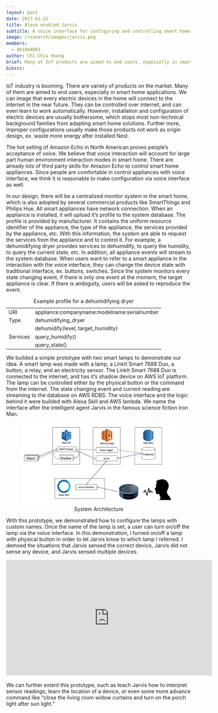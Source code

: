 ```yaml
---
layout: post
date: 2017-01-22
title: Alexa enabled Jarvis
subtitle: A voice interface for configuring and controlling smart home appliances
image: /research/images/jarvis.png
members:
  - d01944003
author: Chi-Chia Huang
brief: Many of IoT products are aimed to end users, especially in smart home applications. However, installation and configuration of electric devices are usually bothersome, which stops most non-technical background families from adapting smart home solutions. In this project, we proposed a intuitive way to configure smart home appliances via voice interface and builded a prototype system on top of Amazon Alexa skill.
bibsrc: 
---
```


<p>IoT industry is booming. There are variety of products on the market. Many of them are aimed to end users, especially in smart home applications. We can image that every electric devices in the home will connect to the internet in the near future. They can be controlled over internet, and can even learn to work automatically. However, installation and configuration of electric devices are usually bothersome, which stops most non-technical background families from adapting smart home solutions. Further more, improper configurations usually make those products not work as origin design, ex. waste more energy after installed Nest.</p>

<p></p>

<p>The hot selling of Amazon Echo in North American proves people’s acceptance of voice. We believe that voice interaction will account for large part human environment interaction modes in smart home. There are already lots of third party skills for Amazon Echo to control smart home appliances. Since people are comfortable in control appliances with voice interface, we think it is reasonable to make configuration via voice interface as well.</p>

<p></p>

<p>In our design, there will be a centralized monitor system in the smart home, which is also adopted by several commercial products like SmartThings and Philips Hue. All smart appliances have network connection. When an appliance is installed, it will upload it’s profile to the system database. The profile is provided by manufacturer. It contains the uniform resource identifier of the appliance, the type of the appliance, the services provided by the appliance, etc. With this information, the system are able to request the services from the appliance and to control it. For example, a dehumidifying dryer provides services to dehumidify, to query the humidity, to query the  current state, etc. In addition, all appliance events will stream to the system database. When users want to refer to a smart appliance in the interaction with the voice interface, they can change the device state with traditional interface, ex. buttons, switches. Since the system monitors every state changing event, if there is only one event at the moment, the target appliance is clear. If there is ambiguity, users will be asked to reproduce the event.
</p>

<div class="ui center aligned container" >
  <table class="ui celled structured collapsing table" style="margin: 0 auto;">
      <caption>Example profile for a dehumidifying dryer</caption>
    <tbody>
      <tr>
        <td>URI</td>
        <td>appliance:companyname:modelname:serialnumber</td>
      </tr>
      <tr>
        <td>Type</td>
        <td>dehumidifying_dryer</td>
      </tr>
      <tr>
        <td rowspan="3">Services</td>
        <td> dehumidify(level, target_humidity) </td>
      </tr>
      <tr>
        <td> query_humidify() </td>
      </tr>
      <tr>
        <td> query_state() </td>
      </tr>
    </tbody>
  </table>
</div>

<p></p>

<p>
We builded a simple prototype with two smart lamps to demonstrate our idea. A smart lamp was made with a lamp, a LinkIt Smart 7688 Duo, a button, a relay, and an electricity sensor. The LinkIt Smart 7688 Duo is connected to the internet, and has it’s shadow device on AWS IoT platform. The lamp can be controlled either by the physical button or the command from the internet. The state changing event and current reading are streaming to the database on AWS RDBS. The voice interface and the logic behind it were builded with Alexa Skill and AWS lambda. We name the interface after the intelligent agent Jarvis in the famous science fiction Iron Man.</p>

<figure class="ui center aligned">
    <img src="/research/images/jarvis.png" class="ui centered image large">
    <figcaption  style="text-align:center">System Architecture</figcaption>
</figure>

<p></p>

<p>
With this prototype, we demonstrated how to configure the lamps with custom names. Once the name of the lamp is set, a user can turn on/off the lamp via the voice interface. In this demonstration, I turned on/off a lamp with physical button in order to let Jarvis know to which lamp I referred. I demoed the situations that Jarvis sensed the correct device, Jarvis did not sense any device, and Jarvis sensed multiple devices.</p>

<div class="ui center aligned container" ><iframe width="560" height="315" src="https://www.youtube.com/embed/GlYCPryN1YM" frameborder="0" allowfullscreen></iframe></div>

<p></p>

<p>
We can further extent this prototype, such as teach Jarvis how to interpret sensor readings, learn the location of a device, or even some more advance command like “close the living room widow curtains and turn on the porch light after sun light.” </p>